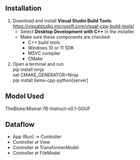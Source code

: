 ## Installation
1. Download and install **Visual Studio Build Tools**:  
   https://visualstudio.microsoft.com/visual-cpp-build-tools/ 
    - Select **Desktop Development with C++** in the installer.  
    - Make sure these components are checked:  
      - C++ build tools  
      - Windows 10 or 11 SDK  
      - MSVC compiler  
      - CMake  
2. Open a terminal and run:\
pip install ninja\
set CMAKE_GENERATOR=Ninja\
pip install llama-cpp-python[server]

## Model Used
TheBloke/Mistral-7B-Instruct-v0.1-GGUF 

## Dataflow
- App (Run) → Controller
- Controller ⇄ View
- Controller ⇄ TransformerModel
- Controller ⇄ FileModel